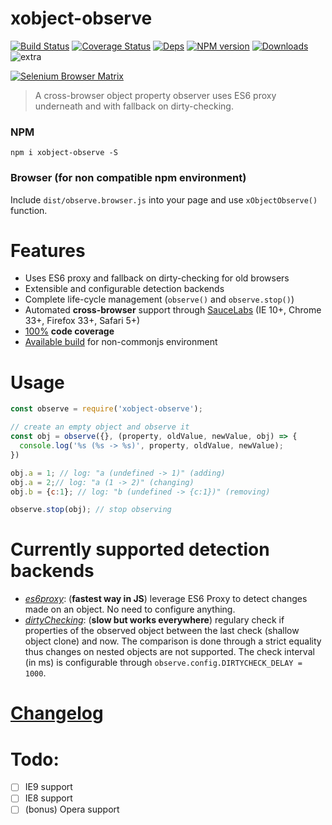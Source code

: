 # xobject-observe

[![Build Status](https://img.shields.io/circleci/project/FGRibreau/xobject-observe.svg)](https://circleci.com/gh/FGRibreau/xobject-observe/) [![Coverage Status](https://img.shields.io/coveralls/FGRibreau/xobject-observe/master.svg)](https://coveralls.io/github/FGRibreau/xobject-observe?branch=master) [![Deps](	https://img.shields.io/david/FGRibreau/xobject-observe.svg)](https://david-dm.org/FGRibreau/xobject-observe) [![NPM version](https://img.shields.io/npm/v/xobject-observe.svg)](http://badge.fury.io/js/xobject-observe) [![Downloads](http://img.shields.io/npm/dm/xobject-observe.svg)](https://www.npmjs.com/package/xobject-observe) ![extra](https://img.shields.io/badge/actively%20maintained-yes-ff69b4.svg)


[![Selenium Browser Matrix](https://saucelabs.com/browser-matrix/xobject-observe.svg)](https://saucelabs.com/u/xobject-observe)

> A cross-browser object property observer uses ES6 proxy underneath and with fallback on dirty-checking.


### NPM

```
npm i xobject-observe -S
```

### Browser (for non compatible npm environment)

Include `dist/observe.browser.js` into your page and use `xObjectObserve()` function.

# Features

* Uses ES6 proxy and fallback on dirty-checking for old browsers
* Extensible and configurable detection backends
* Complete life-cycle management (`observe()` and `observe.stop()`)
* Automated **cross-browser** support through [SauceLabs](https://saucelabs.com/u/xobject-observe) (IE 10+, Chrome 33+, Firefox 33+, Safari 5+)
* [100%](https://coveralls.io/github/FGRibreau/xobject-observe?branch=master) **code coverage**
* [Available build](/dist) for non-commonjs environment

# Usage


```javascript
const observe = require('xobject-observe');

// create an empty object and observe it
const obj = observe({}, (property, oldValue, newValue, obj) => {
  console.log('%s (%s -> %s)', property, oldValue, newValue);
})

obj.a = 1; // log: "a (undefined -> 1)" (adding)
obj.a = 2;// log: "a (1 -> 2)" (changing)
obj.b = {c:1}; // log: "b (undefined -> {c:1})" (removing)

observe.stop(obj); // stop observing
```

# Currently supported detection backends

- *[es6proxy](/methods/es6proxy.js)*: (**fastest way in JS**) leverage ES6 Proxy to detect changes made on an object. No need to configure anything.
- *[dirtyChecking](/methods/dirtyChecking.js)*: (**slow but works everywhere**) regulary check if properties of the observed object between the last check (shallow object clone) and now. The comparison is done through a strict equality thus changes on nested objects are not supported. The check interval (in ms) is configurable through `observe.config.DIRTYCHECK_DELAY = 1000`.

# [Changelog](/CHANGELOG.md)

# Todo:

- [ ] IE9 support
- [ ] IE8 support
- [ ] \(bonus\) Opera support
